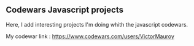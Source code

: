 ## Codewars Javascript projects

Here, I add interesting projects I'm doing whith the javascript codewars.

My codewar link : https://www.codewars.com/users/VictorMauroy

